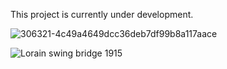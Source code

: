 This project is currently under development.


![306321-4c49a4649dcc36deb7df99b8a117aace](https://github.com/user-attachments/assets/f540a9be-866a-4dfd-8ef6-7216b7b3cff2)

![Lorain swing bridge 1915](https://github.com/user-attachments/assets/b6610bd6-2019-4389-9372-6b83a542f394)



